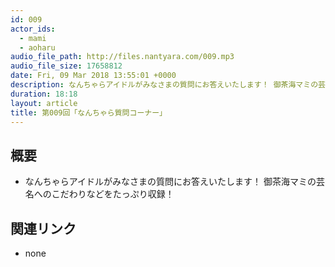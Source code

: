 ```yaml
---
id: 009
actor_ids:
  - mami
  - aoharu
audio_file_path: http://files.nantyara.com/009.mp3
audio_file_size: 17658812
date: Fri, 09 Mar 2018 13:55:01 +0000
description: なんちゃらアイドルがみなさまの質問にお答えいたします！ 御茶海マミの芸名へのこだわりなどをたっぷり収録！
duration: 18:18
layout: article
title: 第009回「なんちゃら質問コーナー」
---
```

## 概要

* なんちゃらアイドルがみなさまの質問にお答えいたします！ 御茶海マミの芸名へのこだわりなどをたっぷり収録！

## 関連リンク

* none
